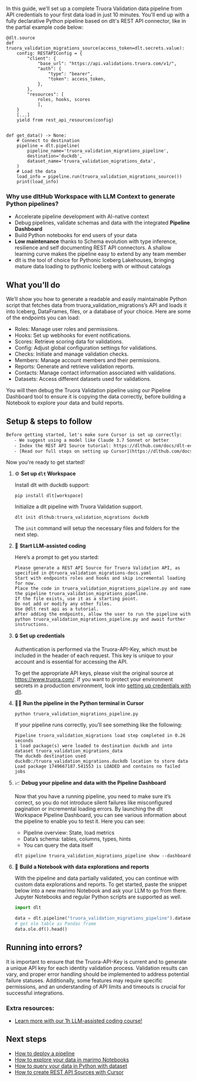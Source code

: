 In this guide, we'll set up a complete Truora Validation data pipeline from API credentials to your first data load in just 10 minutes. You'll end up with a fully declarative Python pipeline based on dlt's REST API connector, like in the partial example code below:

```python-outcome
@dlt.source
def truora_validation_migrations_source(access_token=dlt.secrets.value):
    config: RESTAPIConfig = {
        "client": {
            "base_url": "https://api.validations.truora.com/v1/",
            "auth": {
                "type": "bearer",
                "token": access_token,
            },
        },
        "resources": [
            roles, hooks, scores
            ],
    }
    [...]
    yield from rest_api_resources(config)


def get_data() -> None:
    # Connect to destination
    pipeline = dlt.pipeline(
        pipeline_name='truora_validation_migrations_pipeline',
        destination='duckdb',
        dataset_name='truora_validation_migrations_data', 
    )
    # Load the data
    load_info = pipeline.run(truora_validation_migrations_source())
    print(load_info) 
```

### Why use dltHub Workspace with LLM Context to generate Python pipelines?

- Accelerate pipeline development with AI-native context
- Debug pipelines, validate schemas and data with the integrated **Pipeline Dashboard**
- Build Python notebooks for end users of your data
- **Low maintenance** thanks to Schema evolution with type inference, resilience and self documenting REST API connectors. A shallow learning curve makes the pipeline easy to extend by any team member
- dlt is the tool of choice for Pythonic Iceberg Lakehouses, bringing mature data loading to pythonic Iceberg with or without catalogs

## What you’ll do

We’ll show you how to generate a readable and easily maintainable Python script that fetches data from truora_validation_migrations’s API and loads it into Iceberg, DataFrames, files, or a database of your choice. Here are some of the endpoints you can load:

- Roles: Manage user roles and permissions.
- Hooks: Set up webhooks for event notifications.
- Scores: Retrieve scoring data for validations.
- Config: Adjust global configuration settings for validations.
- Checks: Initiate and manage validation checks.
- Members: Manage account members and their permissions.
- Reports: Generate and retrieve validation reports.
- Contacts: Manage contact information associated with validations.
- Datasets: Access different datasets used for validations.

You will then debug the Truora Validation pipeline using our Pipeline Dashboard tool to ensure it is copying the data correctly, before building a Notebook to explore your data and build reports.

## Setup & steps to follow

```default
Before getting started, let's make sure Cursor is set up correctly:
   - We suggest using a model like Claude 3.7 Sonnet or better
   - Index the REST API Source tutorial: https://dlthub.com/docs/dlt-ecosystem/verified-sources/rest_api/ and add it to context as **@dlt rest api**
   - [Read our full steps on setting up Cursor](https://dlthub.com/docs/dlt-ecosystem/llm-tooling/cursor-restapi#23-configuring-cursor-with-documentation)
```

Now you're ready to get started!

1. ⚙️ **Set up `dlt` Workspace**
    
    Install dlt with duckdb support:
    ```shell
    pip install dlt[workspace]
    ```

    Initialize a dlt pipeline with Truora Validation support.
    ```shell
    dlt init dlthub:truora_validation_migrations duckdb
    ```

    The `init` command will setup the necessary files and folders for the next step.
    
2. 🤠 **Start LLM-assisted coding**
    
    Here’s a prompt to get you started:
    
    ```prompt
    Please generate a REST API Source for Truora Validation API, as specified in @truora_validation_migrations-docs.yaml 
    Start with endpoints roles and hooks and skip incremental loading for now. 
    Place the code in truora_validation_migrations_pipeline.py and name the pipeline truora_validation_migrations_pipeline. 
    If the file exists, use it as a starting point. 
    Do not add or modify any other files. 
    Use @dlt rest api as a tutorial. 
    After adding the endpoints, allow the user to run the pipeline with python truora_validation_migrations_pipeline.py and await further instructions.
    ```

    
3. 🔒 **Set up credentials** 
    
    Authentication is performed via the Truora-API-Key, which must be included in the header of each request. This key is unique to your account and is essential for accessing the API.
    
    To get the appropriate API keys, please visit the original source at https://www.truora.com/.
    If you want to protect your environment secrets in a production environment, look into [setting up credentials with dlt](https://dlthub.com/docs/walkthroughs/add_credentials).
    
4. 🏃‍♀️ **Run the pipeline in the Python terminal in Cursor**
    
    ```shell
    python truora_validation_migrations_pipeline.py
    ```
    
    If your pipeline runs correctly, you’ll see something like the following:
    
    ```shell
    Pipeline truora_validation_migrations load step completed in 0.26 seconds
    1 load package(s) were loaded to destination duckdb and into dataset truora_validation_migrations_data
    The duckdb destination used duckdb:/truora_validation_migrations.duckdb location to store data
    Load package 1749667187.541553 is LOADED and contains no failed jobs
    ```
    
5. 📈 **Debug your pipeline and data with the Pipeline Dashboard**

    Now that you have a running pipeline, you need to make sure it’s correct, so you do not introduce silent failures like misconfigured pagination or incremental loading errors. By launching the dlt Workspace Pipeline Dashboard, you can see various information about the pipeline to enable you to test it. Here you can see:
    - Pipeline overview: State, load metrics
    - Data’s schema: tables, columns, types, hints
    - You can query the data itself
    
    ```shell
    dlt pipeline truora_validation_migrations_pipeline show --dashboard
    ```
    
6. 🐍 **Build a Notebook with data explorations and reports**

    With the pipeline and data partially validated, you can continue with custom data explorations and reports. To get started, paste the snippet below into a new marimo Notebook and ask your LLM to go from there. Jupyter Notebooks and regular Python scripts are supported as well.

    
    ```python
    import dlt

   data = dlt.pipeline("truora_validation_migrations_pipeline").dataset()
   # get ole table as Pandas frame
   data.ole.df().head()
    ```

## Running into errors?

It is important to ensure that the Truora-API-Key is current and to generate a unique API key for each identity validation process. Validation results can vary, and proper error handling should be implemented to address potential failure statuses. Additionally, some features may require specific permissions, and an understanding of API limits and timeouts is crucial for successful integrations.

### Extra resources:

- [Learn more with our 1h LLM-assisted coding course!](https://www.youtube.com/watch?v=GGid70rnJuM)

## Next steps

- [How to deploy a pipeline](https://dlthub.com/docs/walkthroughs/deploy-a-pipeline)
- [How to explore your data in marimo Notebooks](https://dlthub.com/docs/general-usage/dataset-access/marimo)
- [How to query your data in Python with dataset](https://dlthub.com/docs/general-usage/dataset-access/dataset)
- [How to create REST API Sources with Cursor](https://dlthub.com/docs/dlt-ecosystem/llm-tooling/cursor-restapi)